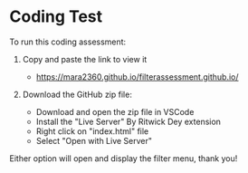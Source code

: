 # Coding Test

To run this coding assessment:

1) Copy and paste the link to view it
   - https://mara2360.github.io/filterassessment.github.io/

3) Download the GitHub zip file:
   - Download and open the zip file in VSCode
   - Install the "Live Server" By Ritwick Dey extension
   - Right click on "index.html" file
   - Select "Open with Live Server"

Either option will open and display the filter menu, thank you!
